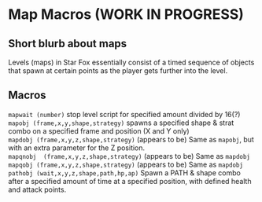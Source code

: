 # Map Macros (WORK IN PROGRESS)
## Short blurb about maps
Levels (maps) in Star Fox essentially consist of a timed sequence of objects that spawn at certain points as the player gets further into the level.

## Macros

``mapwait (number)`` stop level script for specified amount divided by 16(?)  
``mapobj (frame,x,y,shape,strategy)`` spawns a specified shape & strat combo on a specified frame and position (X and Y only)  
``mapdobj (frame,x,y,z,shape,strategy)`` (appears to be) Same as ``mapobj``, but with an extra parameter for the Z position.  
``mapqnobj  (frame,x,y,z,shape,strategy)`` (appears to be) Same as ``mapdobj``  
``mapqobj (frame,x,y,z,shape,strategy)`` (appears to be) Same as ``mapdobj``  
``pathobj (wait,x,y,z,shape,path,hp,ap)`` Spawn a PATH & shape combo after a specified amount of time at a specified position, with defined health and attack points.  
